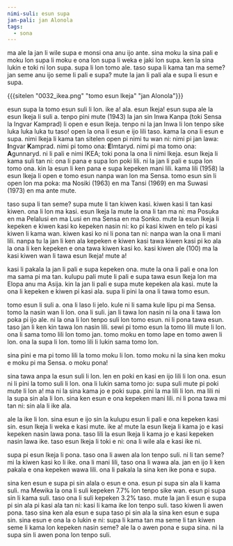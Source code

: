 ```yaml
---
nimi-suli: esun supa
jan-pali: jan Alonola
tags:
  - sona
---
```


ma ale la jan li wile supa e monsi ona anu ijo ante. sina moku la sina pali e moku lon supa li moku e ona lon supa li weka e jaki lon supa. ken la sina lukin e toki ni lon supa. supa li lon tomo ale. taso supa li kama tan ma seme? jan seme anu ijo seme li pali e supa? mute la jan li pali ala e supa li esun e supa.

{{{sitelen "0032_ikea.png" "tomo esun Ikeja" "jan Alonola"}}}

esun supa la tomo esun suli li lon. ike a! ala. esun Ikeja! esun supa ale la esun Ikeja li suli a. tenpo pini mute (1943) la jan sin Inwa Kanpa (toki Sensa la Ingvar Kamprad) li open e esun Ikeja. tenpo ni la jan Inwa li lon tenpo sike luka luka luka tu taso! open la ona li esun e ijo lili taso. kama la ona li esun e supa. nimi Ikeja li kama tan sitelen open pi nimi tu wan ni: nimi pi jan lawa: **I**ngvar **K**amprad. nimi pi tomo ona: **E**lmtaryd. nimi pi ma tomo ona: **A**gunnaryd. ni li pali e nimi IKEA; toki pona la ona li nimi Ikeja. esun Ikeja li kama suli tan ni: ona li pana e supa lon poki lili. ni la jan li pali e supa lon tomo ona. kin la esun li ken pana e supa kepeken mani lili. kama lili (1958) la esun Ikeja li open e tomo esun nanpa wan lon ma Sensa. tomo esun sin li open lon ma poka: ma Nosiki (1963) en ma Tansi (1969) en ma Suwasi (1973) en ma ante mute.

taso supa li tan seme? supa mute li tan kiwen kasi. kiwen kasi li tan kasi kiwen. ona li lon ma kasi. esun Ikeja la mute la ona li tan ma ni: ma Posuka en ma Pelalusi en ma Lusi en ma Sensa en ma Sonko. mute la esun Ikeja li kepeken e kiwen kasi ko kepeken nasin ni: ko pi kasi kiwen en telo pi kasi kiwen li kama wan. kiwen kasi ko ni li pona tan ni: nanpa wan la ona li mani lili. nanpa tu la jan li ken ala kepeken e kiwen kasi tawa kiwen kasi pi ko ala la ona li ken kepeken e ona tawa kiwen kasi ko. kasi kiwen ale (100) ma la kasi kiwen wan li tawa esun Ikeja! mute a!

kasi li pakala la jan li pali e supa kepeken ona. mute la ona li pali e ona lon ma sama pi ma tan. kulupu pali mute li pali e supa tawa esun Ikeja lon ma Elopa anu ma Asija. kin la jan li pali e supa mute kepeken ala kasi. mute la ona li kepeken e kiwen pi kasi ala. supa li pini la ona li tawa tomo esun.

tomo esun li suli a. ona li laso li jelo. kule ni li sama kule lipu pi ma Sensa. tomo la nasin wan li lon. ona li suli. jan li tawa lon nasin ni la ona li tawa lon poka pi ijo ale. ni la ona li lon tenpo suli lon tomo esun. ni li pona tawa esun. taso jan li ken kin tawa lon nasin lili. sewi pi tomo esun la tomo lili mute li lon. ona li sama tomo lili lon tomo jan. tomo moku en tomo lape en tomo awen li lon. ona la supa li lon. tomo lili li lukin sama tomo lon. 

sina pini e ma pi tomo lili la tomo moku li lon. tomo moku ni la sina ken moku e moku pi ma Sensa. o moku pona!

sina tawa anpa la esun suli li lon. len en poki en kasi en ijo lili li lon ona. esun ni li pini la tomo suli li lon. ona li lukin sama tomo jo: supa suli mute pi poki mute li lon a! ma ni la sina kama jo e poki supa. pini la ma lili li lon. ma lili ni la supa sin ala li lon. sina ken esun e ona kepeken mani lili. ni li pona tawa mi tan ni: sin ala li ike ala.

ale la ike li lon. sina esun e ijo sin la kulupu esun li pali e ona kepeken kasi sin. esun Ikeja li weka e kasi mute. ike a! mute la esun Ikeja li kama jo e kasi kepeken nasin lawa pona. taso lili la esun Ikeja li kama jo e kasi kepeken nasin lawa ike. taso esun Ikeja li toki e ni: ona li wile ala e kasi ike ni. 

supa pi esun Ikeja li pona. taso ona li awen ala lon tenpo suli. ni li tan seme? mi la kiwen kasi ko li ike. ona li mani lili, taso ona li wawa ala. jan en ijo li ken pakala e ona kepeken wawa lili. ona li pakala la sina ken ike pona e supa.

sina ken esun e supa pi sin alala o esun e ona. esun pi supa sin ala li kama suli. ma Mewika la ona li suli kepeken 7.7% lon tenpo sike wan. esun pi supa sin li kama suli. taso ona li suli kepeken 3.2% taso. mute la jan li esun e supa pi sin ala pi kasi ala tan ni: kasi li kama ike lon tenpo suli. taso kiwen li awen pona. taso sina ken ala esun e supa taso pi sin ala la sina ken esun e supa sin. sina esun e ona la o lukin e ni: supa li kama tan ma seme li tan kiwen seme li kama lon kepeken nasin seme? ale la o awen pona e supa sina. ni la supa sin li awen pona lon tenpo suli.